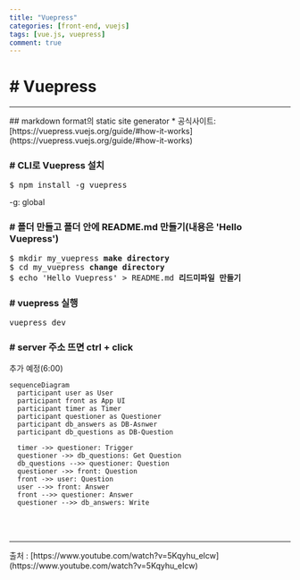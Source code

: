 ```yaml
---
title: "Vuepress"
categories: [front-end, vuejs]
tags: [vue.js, vuepress]
comment: true
---
```


# # Vuepress

<hr>
## markdown format의 static site generator
* 공식사이트: [https://vuepress.vuejs.org/guide/#how-it-works](https://vuepress.vuejs.org/guide/#how-it-works)

### # CLI로 Vuepress 설치

<pre>
$ npm install -g vuepress
</pre>

-g: global

### # 폴더 만들고 폴더 안에 README.md 만들기(내용은 'Hello Vuepress')

<pre>
$ mkdir my_vuepress <b>make directory</b>
$ cd my_vuepress <b>change directory</b>
$ echo 'Hello Vuepress' > README.md <b>리드미파일 만들기</b>
</pre>

### # vuepress 실행

<pre>
vuepress dev
</pre>

### # server 주소 뜨면 ctrl + click

추가 예정(6:00)<br>

```mermaid
sequenceDiagram
  participant user as User
  participant front as App UI
  participant timer as Timer
  participant questioner as Questioner
  participant db_answers as DB-Asnwer
  participant db_questions as DB-Question

  timer ->> questioner: Trigger
  questioner ->> db_questions: Get Question
  db_questions -->> questioner: Question
  questioner ->> front: Question
  front ->> user: Question
  user -->> front: Answer
  front -->> questioner: Answer
  questioner -->> db_answers: Write

```

<br>
<br>

<hr>
 출처 : [https://www.youtube.com/watch?v=5Kqyhu_eIcw](https://www.youtube.com/watch?v=5Kqyhu_eIcw)
